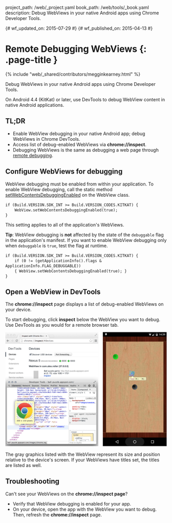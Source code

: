 project_path: /web/_project.yaml
book_path: /web/tools/_book.yaml
description: Debug WebViews in your native Android apps using Chrome Developer Tools.

{# wf_updated_on: 2015-07-29 #}
{# wf_published_on: 2015-04-13 #}

# Remote Debugging WebViews {: .page-title }

{% include "web/_shared/contributors/megginkearney.html" %}

Debug WebViews in your native Android apps using Chrome Developer Tools.

On Android 4.4 (KitKat) or later,
use DevTools to debug WebView content in native Android applications.


## TL;DR
- Enable WebView debugging in your native Android app; debug WebViews in Chrome DevTools.
- Access list of debug-enabled WebViews via <strong>chrome://inspect</strong>.
- Debugging WebViews is the same as debugging a web page through <a href='/web/tools/chrome-devtools/debug/remote-debugging'>remote debugging</a>.


## Configure WebViews for debugging

WebView debugging must be enabled from within your application. To enable WebView debugging, call the static method [setWebContentsDebuggingEnabled](https://developer.android.com/reference/android/webkit/WebView.html#setWebContentsDebuggingEnabled(boolean)) on the WebView class.


    if (Build.VERSION.SDK_INT >= Build.VERSION_CODES.KITKAT) {
        WebView.setWebContentsDebuggingEnabled(true);
    }
    

This setting applies to all of the application's WebViews.

**Tip**: WebView debugging is **not** affected by the state of the `debuggable` flag in the application's manifest. If you want to enable WebView debugging only when `debuggable` is `true`, test the flag at runtime.


    if (Build.VERSION.SDK_INT >= Build.VERSION_CODES.KITKAT) {
        if (0 != (getApplicationInfo().flags & ApplicationInfo.FLAG_DEBUGGABLE))
        { WebView.setWebContentsDebuggingEnabled(true); }
    }
    

## Open a WebView in DevTools

The **chrome://inspect** page displays a list of debug-enabled WebViews on your device.

To start debugging, click **inspect** below the WebView you want to debug. Use DevTools as you would for a remote browser tab.

![Inspecting elements in a WebView](imgs/webview-debugging.png)

The gray graphics listed with the WebView represent its size and position relative to the device's screen. If your WebViews have titles set, the titles are listed as well.

## Troubleshooting

Can't see your WebViews on the **chrome://inspect page**?

* Verify that WebView debugging is enabled for your app.
* On your device, open the app with the WebView you want to debug. Then, refresh the **chrome://inspect** page.
